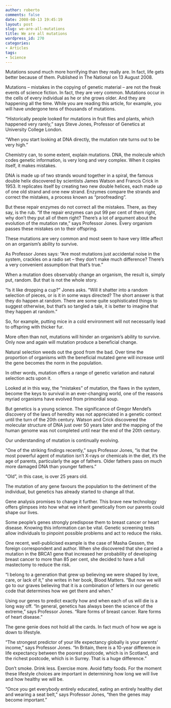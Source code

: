 ```yaml
---
author: roberto
comments: false
date: 2008-08-13 19:45:19
layout: post
slug: we-are-all-mutations
title: We are all mutations
wordpress_id: 270
categories:
- Articles
tags:
- Science
---
```


Mutations sound much more horrifying than they really are. In fact, life gets better because of them. Published in The National on 13 August 2008.



Mutations – mistakes in the copying of genetic material – are not the freak events of science fiction. In fact, they are very common. Mutations occur in the cells of every individual as he or she grows older. And they are happening all the time. While you are reading this article, for example, you will have undergone tens of thousands of mutations. 

“Historically people looked for mutations in fruit flies and plants, which happened very rarely,” says Steve Jones, Professor of Genetics at University College London.

“When you start looking at DNA directly, the mutation rate turns out to be very high.”

Chemistry can, to some extent, explain mutations. DNA, the molecule which codes genetic information, is very long and very complex. When it copies itself, it makes mistakes.

DNA is made up of two strands wound together in a spiral, the famous double helix discovered by scientists James Watson and Francis Crick in 1953. It replicates itself by creating two new double helices, each made up of one old strand and one new strand. Enzymes compare the strands and correct the mistakes, a process known as “proofreading”.

But these repair enzymes do not correct all the mistakes. There, as they say, is the rub. “If the repair enzymes can put 99 per cent of them right, why don’t they put all of them right? There’s a lot of argument about the evolution of the mutation rate,” says Professor Jones. Every organism passes these mistakes on to their offspring.

These mutations are very common and most seem to have very little affect on an organism’s ability to survive.


As Professor Jones says: “Are most mutations just accidental noise in the system, crackles on a radio set – they don’t make much difference? There’s a very convenient assumption that that’s true.” 

When a mutation does observably change an organism, the result is, simply put, random. But that is not the whole story. 

“Is it like dropping a cup?” Jones asks. “Will it shatter into a random selection of pieces, or is it in some ways directed? The short answer is that they do happen at random. There are some quite sophisticated things to suggest otherwise, but that’s so tangled a tale, it is better to imagine that they happen at random.”

So, for example, putting mice in a cold environment will not necessarily lead to offspring with thicker fur.

More often than not, mutations will hinder an organism’s ability to survive. Only now and again will mutation produce a beneficial change. 

Natural selection weeds out the good from the bad. Over time the proportion of organisms with the beneficial mutated gene will increase until the gene becomes the norm in the population.

In other words, mutation offers a range of genetic variation and natural selection acts upon it. 

Looked at in this way, the “mistakes” of mutation, the flaws in the system, become the keys to survival in an ever-changing world, one of the reasons myriad organisms have evolved from primordial soup. 

But genetics is a young science. The significance of Gregor Mendel’s discovery of the laws of heredity was not appreciated in a genetic context until the turn of the 20th century. Watson and Crick discovered the molecular structure of DNA just over 50 years later and the mapping of the human genome was not completed until near the end of the 20th century.

Our understanding of mutation is continually evolving. 

“One of the striking findings recently,” says Professor Jones, “is that the most powerful agent of mutation isn’t X-rays or chemicals in the diet, it’s the age of parents, particularly the age of fathers. Older fathers pass on much more damaged DNA than younger fathers.” 

“Old”, in this case, is over 25 years old. 

The mutation of any gene favours the population to the detriment of the individual, but genetics has already started to change all that.

Gene analysis promises to change it further. This brave new technology offers glimpses into how what we inherit genetically from our parents could shape our lives.

Some people’s genes strongly predispose them to breast cancer or heart disease. Knowing this information can be vital. Genetic screening tests allow individuals to pinpoint possible problems and act to reduce the risks. 

One recent, well-publicised example is the case of Masha Gessen, the foreign correspondent and author. When she discovered that she carried a mutation in the BRCA1 gene that increased her probability of developing breast cancer to more than 85 per cent, she decided to have a full mastectomy to reduce the risk.

“I belong to a generation that grew up believing we were shaped by love, care, or lack of it,” she writes in her book, Blood Matters. “But now we will go to our graves believing that it is a combination of letters in our genetic code that determines how we get there and when.”

Using our genes to predict exactly how and when each of us will die is a long way off. “In general, genetics has always been the science of the extreme,” says Professor Jones. “Rare forms of breast cancer. Rare forms of heart disease.”

The gene genie does not hold all the cards. In fact much of how we age is down to lifestyle. 

“The strongest predictor of your life expectancy globally is your parents’ income,” says Professor Jones. “In Britain, there is a 10-year difference in life expectancy between the poorest postcode, which is in Scotland, and the richest postcode, which is in Surrey. That is a huge difference.”

Don’t smoke. Drink less. Exercise more. Avoid fatty foods. For the moment these lifestyle choices are important in determining how long we will live and how healthy we will be.

“Once you get everybody entirely educated, eating an entirely healthy diet and wearing a seat belt,” says Professor Jones, “then the genes may become important.”
